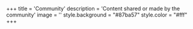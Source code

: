 +++
title = 'Community'
description = 'Content shared or made by the community'
image = ''
style.background = "#87ba57"
style.color = "#fff"
+++